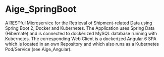# Aige_SpringBoot
A RESTful Microservice for the Retrieval of Shipment-related Data using Spring Boot 2, Docker and Kubernetes. 
The Application uses Spring Data (Hibernate) and is connected to dockerized MySQL database running
with Kubernetes. The corresponding Web Client is a dockerized Angular 6 SPA which is 
located in an own Repository and which also runs as a Kubernetes Pod/Service (see Aige_Angular).

